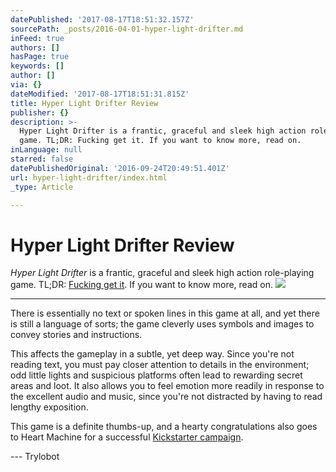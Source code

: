```yaml
---
datePublished: '2017-08-17T18:51:32.157Z'
sourcePath: _posts/2016-04-01-hyper-light-drifter.md
inFeed: true
authors: []
hasPage: true
keywords: []
author: []
via: {}
dateModified: '2017-08-17T18:51:31.815Z'
title: Hyper Light Drifter Review
publisher: {}
description: >-
  Hyper Light Drifter is a frantic, graceful and sleek high action role-playing
  game. TL;DR: Fucking get it. If you want to know more, read on.
inLanguage: null
starred: false
datePublishedOriginal: '2016-09-24T20:49:51.401Z'
url: hyper-light-drifter/index.html
_type: Article

---
```

# Hyper Light Drifter Review

_Hyper Light Drifter_ is a frantic, graceful and sleek high action role-playing game. TL;DR: [Fucking get it][0]. If you want to know more, read on.
![](https://the-grid-user-content.s3-us-west-2.amazonaws.com/796bae8d-14a2-4227-a8e3-28ab6516bbcb.jpg)

---

There is essentially no text or spoken lines in this game at all, and yet there is still a language of sorts; the game cleverly uses symbols and images to convey stories and instructions.

This affects the gameplay in a subtle, yet deep way. Since you're not reading text, you must pay closer attention to details in the environment; odd little lights and suspicious platforms often lead to rewarding secret areas and loot. It also allows you to feel emotion more readily in response to the excellent audio and music, since you're not distracted by having to read lengthy exposition.

This game is a definite thumbs-up, and a hearty congratulations also goes to Heart Machine for a successful [Kickstarter campaign][1].

--- Trylobot

[0]: http://www.heart-machine.com/
[1]: https://www.kickstarter.com/projects/1661802484/hyper-light-drifter